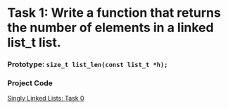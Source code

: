 # Task 1: Write a function that returns the number of elements in a linked list_t list.

### Prototype: `size_t list_len(const list_t *h);`



### Project Code
[Singly Linked Lists: Task 0 ](https://github.com/manningstinson/holbertonschool-low_level_programming/blob/main/singly_linked_lists/0-print_list.c)
